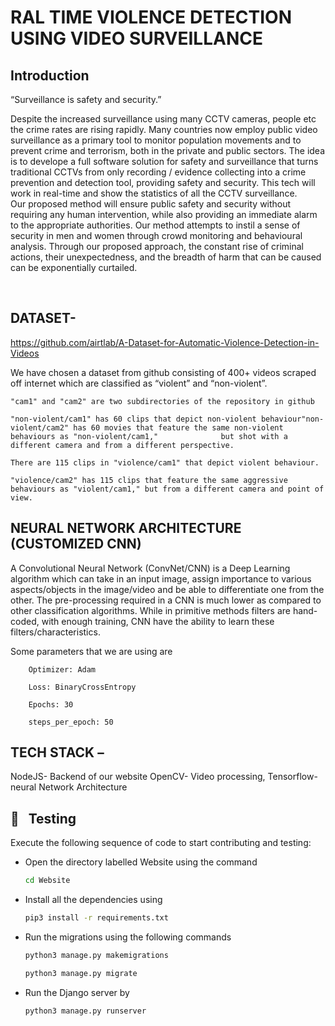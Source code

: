 # RAL TIME VIOLENCE DETECTION USING VIDEO SURVEILLANCE
## Introduction
“Surveillance is safety and security.”

Despite the increased surveillance using many CCTV cameras, people etc the crime rates are rising rapidly. Many countries now employ public video surveillance as a primary tool to monitor population movements and to prevent crime and terrorism, both in the private and public sectors.
The idea is to develope a full software solution for safety and surveillance that turns traditional CCTVs from only recording / evidence collecting into a crime prevention and detection tool, providing safety and security. This tech will work in real-time and show the statistics of all the CCTV surveillance.   
Our proposed method will ensure public safety and security without requiring any human intervention, while also providing an immediate alarm to the appropriate authorities. Our method attempts to instil a sense of security in men and women through crowd monitoring and behavioural analysis.
Through our proposed approach, the constant rise of criminal actions, their unexpectedness, and the breadth of harm that can be caused can be exponentially curtailed.

<br>


## DATASET-

https://github.com/airtlab/A-Dataset-for-Automatic-Violence-Detection-in-Videos

We have chosen a dataset from github consisting of 400+ videos scraped off internet which are classified as “violent” and “non-violent”.

	"cam1" and "cam2" are two subdirectories of the repository in github
            
	"non-violent/cam1" has 60 clips that depict non-violent behaviour"non-violent/cam2" has 60 movies that feature the same non-violent behaviours as "non-violent/cam1,"              but shot with a different camera and from a different perspective.
            
	There are 115 clips in "violence/cam1" that depict violent behaviour.
            
	"violence/cam2" has 115 clips that feature the same aggressive behaviours as "violent/cam1," but from a different camera and point of view.


## NEURAL NETWORK ARCHITECTURE (CUSTOMIZED CNN) 
A Convolutional Neural Network (ConvNet/CNN) is a Deep Learning algorithm which can take in an input image, assign importance to various aspects/objects in the image/video and be able to differentiate one from the other. The pre-processing required in a CNN is much lower as compared to other classification algorithms. While in primitive methods filters are hand-coded, with enough training, CNN have the ability to learn these filters/characteristics.

Some parameters that we are using are

        Optimizer: Adam

        Loss: BinaryCrossEntropy

        Epochs: 30

        steps_per_epoch: 50


## TECH STACK –
NodeJS- Backend of our website
OpenCV- Video processing,
Tensorflow- neural Network Architecture


## 💼 &nbsp; Testing

Execute the following sequence of code to start contributing and testing:
- Open the directory labelled Website using the command
    ```sh
    cd Website
    ```

- Install all the dependencies using
    ```sh
    pip3 install -r requirements.txt
    ```

- Run the migrations using the following commands
    ```sh
    python3 manage.py makemigrations
    ```
    ```sh
    python3 manage.py migrate
    ```

- Run the Django server by
    ```sh
    python3 manage.py runserver
    ```

<br>


